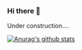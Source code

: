 ### Hi there 👋

<!--
**mohammad-fouladgar/mohammad-fouladgar** is a ✨ _special_ ✨ repository because its `README.md` (this file) appears on your GitHub profile.

Here are some ideas to get you started:

- 🔭 I’m currently working on ...
- 🌱 I’m currently learning ...
- 👯 I’m looking to collaborate on ...
- 🤔 I’m looking for help with ...
- 💬 Ask me about ...
- 📫 How to reach me: ...
- 😄 Pronouns: ...
- ⚡ Fun fact: ...
-->
Under construction....

[![Anurag's github stats](https://github-readme-stats.vercel.app/api?username=mohammad-fouladgar&show_icons=true)](https://github.com/anuraghazra/github-readme-stats)

